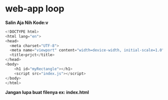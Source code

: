 # web-app loop

**Salin Aja Nih Kode:v**
```js
<!DOCTYPE html>
<html lang="en">
<head>
  <meta charset="UTF-8">
  <meta name="viewport" content="width=device-width, initial-scale=1.0">
  <title>prjct</title>
</head>
<body>
	<h1 id="myRectangle"></h1>
	<script src="index.js"></script>
</body>
</html>
```
**Jangan lupa buat filenya ex: index.html**
